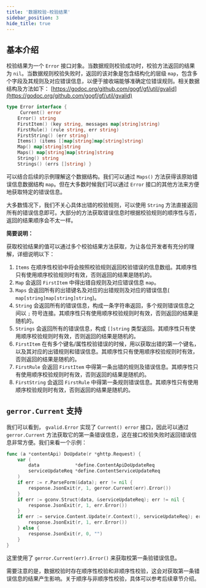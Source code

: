 ```yaml
---
title: '数据校验-校验结果'
sidebar_position: 3
hide_title: true
---
```


## 基本介绍

校验结果为一个 `Error` 接口对象。当数据规则校验成功时，校验方法返回的结果为 `nil`。当数据规则校验失败时，返回的该对象是包含结构化的层级 `map`，包含多个字段及其规则及对应错误信息，以便于接收端能够准确定位错误规则。相关数据结构及方法如下： [https://godoc.org/github.com/gogf/gf/util/gvalid](https://godoc.org/github.com/gogf/gf/util/gvalid)

```go
type Error interface {
     Current() error
    Error() string
    FirstItem() (key string, messages map[string]string)
    FirstRule() (rule string, err string)
    FirstString() (err string)
    Items() (items []map[string]map[string]string)
    Map() map[string]string
    Maps() map[string]map[string]string
    String() string
    Strings() (errs []string) }
```

可以结合后续的示例理解这个数据结构。我们可以通过 `Maps()` 方法获得该原始错误信息数据结构 `map`。但在大多数时候我们可以通过 `Error` 接口的其他方法来方便地获取特定的错误信息。

大多数情况下，我们不关心具体出错的校验规则，可以使用 `String` 方法直接返回所有的错误信息即可。大部分的方法获取错误信息时根据校验规则的顺序性与否，返回的结果顺序会不太一样。

**简要说明：**

获取校验结果的值可以通过多个校验结果方法获取，为让各位开发者有充分的理解，详细说明以下：

1. `Items` 在顺序性校验中将会按照校验规则返回校验错误的信息数组。其顺序性只有使用顺序校验规则时有效，否则返回的结果是随机的。
2. `Map` 会返回 `FirstItem` 中得出错自规则及对应错误信息 `map`。
3. `Maps` 会返回所有的出错键名及对应的出错规则及对应的错误信息( `map[string]map[string]string`)。
4. `String` 会返回所有的错误信息，构成一条字符串返回，多个规则错误信息之间以 `;` 符号连接。其顺序性只有使用顺序校验规则时有效，否则返回的结果是随机的。
5. `Strings` 会返回所有的错误信息，构成 `[]string` 类型返回。其顺序性只有使用顺序校验规则时有效，否则返回的结果是随机的。
6. `FirstItem` 在有多个键名/属性校验错误的时候，用以获取出错的第一个键名，以及其对应的出错规则和错误信息。其顺序性只有使用顺序校验规则时有效，否则返回的结果是随机的。
7. `FirstRule` 会返回 `FirstItem` 中得第一条出错的规则及错误信息。其顺序性只有使用顺序校验规则时有效，否则返回的结果是随机的。
8. `FirstString` 会返回 `FirstRule` 中得第一条规则错误信息。其顺序性只有使用顺序校验规则时有效，否则返回的结果是随机的。

## `gerror.Current` 支持

我们可以看到， `gvalid.Error` 实现了 `Current() error` 接口，因此可以通过 `gerror.Current` 方法获取它的第一条错误信息，这在接口校验失败时返回错误信息非常方便。我们来看一个示例：

```go
func (a *contentApi) DoUpdate(r *ghttp.Request) {
    var (
        data             *define.ContentApiDoUpdateReq
        serviceUpdateReq *define.ContentServiceUpdateReq
    )
    if err := r.ParseForm(&data); err != nil {
        response.JsonExit(r, 1, gerror.Current(err).Error())
    }
    if err := gconv.Struct(data, &serviceUpdateReq); err != nil {
        response.JsonExit(r, 1, err.Error())
    }
    if err := service.Content.Update(r.Context(), serviceUpdateReq); err != nil {
        response.JsonExit(r, 1, err.Error())
    } else {
        response.JsonExit(r, 0, "")
    }
}
```

这里使用了 `gerror.Current(err).Error()` 来获取校第一条验错误信息。

需要注意的是，数据校验时存在顺序性校验和非顺序性校验，这会对获取第一条错误信息的结果产生影响。关于顺序与非顺序性校验，具体可以参考后续章节介绍。